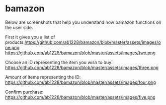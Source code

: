 # bamazon
Below are screenshots that help you understand how bamazon functions on the user side.

First it gives you a list of products:https://github.com/ab1228/bamazon/blob/master/assets/images/one.png 
https://github.com/ab1228/bamazon/blob/master/assets/images/two.png

Choose an ID representing the item you wish to buy:
https://github.com/ab1228/bamazon/blob/master/assets/images/three.png

Amount of items representing the ID:
https://github.com/ab1228/bamazon/blob/master/assets/images/four.png

Confirm purchase:
https://github.com/ab1228/bamazon/blob/master/assets/images/five.png

